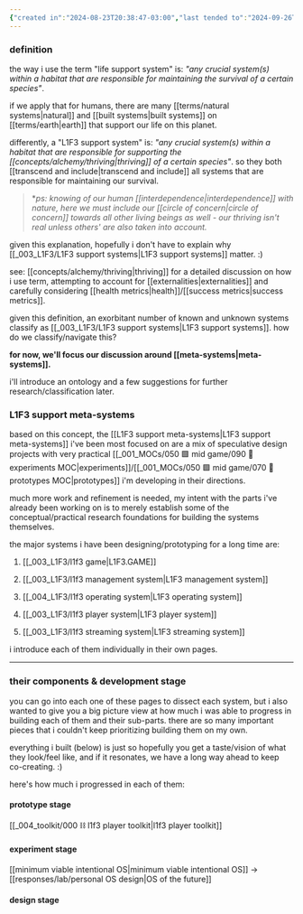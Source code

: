 ```yaml
---
{"created in":"2024-08-23T20:38:47-03:00","last tended to":"2024-09-26T15:20:48-03:00","tags":["l1f3","project","🌿"],"dg-publish":true,"relevancescore":97,"notestage":["🌿"],"aliases":["L1F3 theory of change","L1F3 101","L1F3 intro","L1F3 projects"],"created":"2024-08-23T20:38:47.282-03:00","updated":"2025-05-26T15:55:17.881-03:00","readinesslevel":"20%","permalink":"/003-l1-f3/l1-f3-support-systems/","dgPassFrontmatter":true}
---
```


### definition

the way i use the term "life support system" is: *"any crucial system(s) within a habitat that are responsible for maintaining the survival of a certain species"*.

if we apply that for humans, there are many [[terms/natural systems\|natural]] and [[built systems\|built systems]] on [[terms/earth\|earth]] that support our life on this planet.

differently, a "L1F3 support system" is: *"any crucial system(s) within a habitat that are responsible for supporting the [[concepts/alchemy/thriving\|thriving]] of a certain species"*. so they both [[transcend and include\|transcend and include]] all systems that are responsible for maintaining our survival.

> \**ps: knowing of our human [[interdependence\|interdependence]] with nature, here we must include our [[circle of concern\|circle of concern]] towards all other living beings as well - our thriving isn't real unless others' are also taken into account.*

given this explanation, hopefully i don't have to explain why [[_003_L1F3/L1F3 support systems\|L1F3 support systems]] matter. :)

see: [[concepts/alchemy/thriving\|thriving]] for a detailed discussion on how i use term, attempting to account for [[externalities\|externalities]] and carefully considering [[health metrics\|health]]/[[success metrics\|success metrics]].

given this definition, an exorbitant number of known and unknown systems classify as [[_003_L1F3/L1F3 support systems\|L1F3 support systems]]. how do we classify/navigate this?

**for now, we'll focus our discussion around [[meta-systems\|meta-systems]].**

i'll introduce an ontology and a few suggestions for further research/classification later.

### L1F3 support meta-systems

based on this concept, the [[L1F3 support meta-systems\|L1F3 support meta-systems]] i've been most focused on are a mix of speculative design projects with very practical [[_001_MOCs/050 🟩 mid game/090 🧪 experiments MOC\|experiments]]/[[_001_MOCs/050 🟩 mid game/070 🔩 prototypes MOC\|prototypes]] i'm developing in their directions.

much more work and refinement is needed, my intent with the parts i've already been working on is to merely establish some of the conceptual/practical research foundations for building the systems themselves.

the major systems i have been designing/prototyping for a long time are:

1) [[_003_L1F3/l1f3 game\|L1F3.GAME]]

2) [[_003_L1F3/l1f3 management system\|L1F3 management system]]

3) [[_004_L1F3/l1f3 operating system\|L1F3 operating system]]

4) [[_003_L1F3/l1f3 player system\|L1F3 player system]]

5) [[_003_L1F3/l1f3 streaming system\|L1F3 streaming system]]

i introduce each of them individually in their own pages.

---
### their components & development stage

you can go into each one of these pages to dissect each system, but i also wanted to give you a big picture view at how much i was able to progress in building each of them and their sub-parts. there are so many important pieces that i couldn't keep prioritizing building them on my own.

everything i built (below) is just so hopefully you get a taste/vision of what they look/feel like, and if it resonates, we have a long way ahead to keep co-creating. :)

here's how much i progressed in each of them:

#### prototype stage

[[_004_toolkit/000 ⛓ l1f3 player toolkit\|l1f3 player toolkit]]

#### experiment stage

[[minimum viable intentional OS\|minimum viable intentional OS]] -> [[responses/lab/personal OS design\|OS of the future]]

#### design stage


